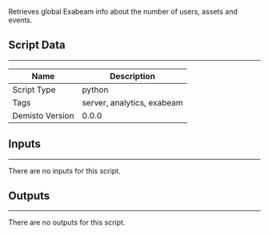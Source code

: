 Retrieves global Exabeam info about the number of users, assets and events.

## Script Data
---

| **Name** | **Description** |
| --- | --- |
| Script Type | python |
| Tags | server, analytics, exabeam |
| Demisto Version | 0.0.0 |

## Inputs
---
There are no inputs for this script.

## Outputs
---
There are no outputs for this script.
